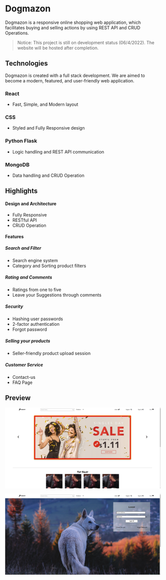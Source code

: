 # Dogmazon
Dogmazon is a responsive online shopping web application, which facilitates buying and selling actions by using REST API and CRUD Operations.
> Notice: This project is still on development status (06/4/2022). The website will be hosted after completion.
## Technologies
Dogmazon is created with a full stack development. We are aimed to become a modern, featured, and user-friendly web application.
### React
* Fast, Simple, and Modern layout
### CSS
* Styled and Fully Responsive design
### Python Flask
* Logic handling and REST API communication
### MongoDB
* Data handling and CRUD Operation
## Highlights
#### Design and Architecture
* Fully Responsive
* RESTful API
* CRUD Operation
#### Features
##### Search and Filter
* Search engine system
* Category and Sorting product filters
##### Rating and Comments
* Ratings from one to five
* Leave your Suggestions through comments
##### Security
* Hashing user passwords
* 2-factor authentication
* Forgot password
##### Selling your products
* Seller-friendly product upload session
##### Customer Service
* Contact-us
* FAQ Page
## Preview
![HOME PREVIEW](Preview/Preview1.png)

![LOGIN PREVIEW](Preview/Preview2.png)
